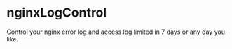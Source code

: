 # nginxLogControl
Control your nginx error log and access log limited in 7 days or any day you like.
